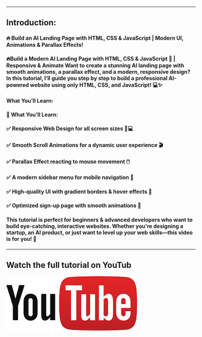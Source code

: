 
---
## Introduction: 
#### 🔥 Build an AI Landing Page with HTML, CSS & JavaScript | Modern UI, Animations & Parallax Effects!

#### 🔥Build a Modern AI Landing Page with HTML, CSS & JavaScript 🚀 | Responsive & Animate   Want to create a stunning AI landing page with smooth animations, a parallax effect, and a modern, responsive design? In this tutorial, I’ll guide you step by step to build a professional AI-powered website using only HTML, CSS, and JavaScript! 💻✨

#### What You’ll Learn:
#### 🎯 What You’ll Learn:
#### ✅ Responsive Web Design for all screen sizes 📱💻
#### ✅ Smooth Scroll Animations for a dynamic user experience 🎬
#### ✅ Parallax Effect reacting to mouse movement 🖱️
#### ✅ A modern sidebar menu for mobile navigation 📑
#### ✅ High-quality UI with gradient borders & hover effects 🎨
#### ✅ Optimized sign-up page with smooth animations 📝

#### This tutorial is perfect for beginners & advanced developers who want to build eye-catching, interactive websites. Whether you're designing a startup, an AI product, or just want to level up your web skills—this video is for you! 🎯


---
## Watch the full tutorial on YouTub
<a href="https://www.youtube.com/watch?v=BW2H0es4s58&list=PL67b5wgxuUtAP2ckCBi-ryBaZnRZi2nTj&index=6">
  <img src="./images/youtube.png" alt="youtube"/>
</a>

